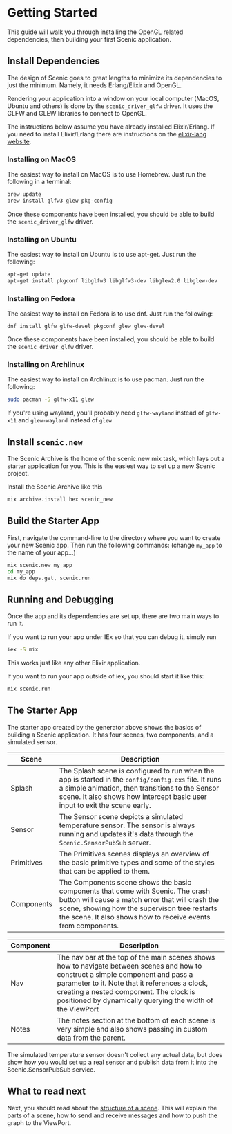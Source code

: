 # Getting Started

This guide will walk you through installing the OpenGL related dependencies, then building your first Scenic application.

## Install Dependencies

The design of Scenic goes to great lengths to minimize its dependencies to just the minimum. Namely, it needs Erlang/Elixir and OpenGL.

Rendering your application into a window on your local computer (MacOS, Ubuntu and others) is done by the `scenic_driver_glfw` driver. It uses the GLFW and GLEW libraries to connect to OpenGL.

The instructions below assume you have already installed Elixir/Erlang. If you need to install Elixir/Erlang there are instructions on the [elixir-lang website](https://elixir-lang.org/install.html).


### Installing on MacOS

The easiest way to install on MacOS is to use Homebrew. Just run the following in a terminal:

```bash
brew update
brew install glfw3 glew pkg-config
```


Once these components have been installed, you should be able to build the `scenic_driver_glfw` driver.

### Installing on Ubuntu

The easiest way to install on Ubuntu is to use apt-get. Just run the following:

```bash
apt-get update
apt-get install pkgconf libglfw3 libglfw3-dev libglew2.0 libglew-dev
```

### Installing on Fedora

The easiest way to install on Fedora is to use dnf. Just run the following:

```
dnf install glfw glfw-devel pkgconf glew glew-devel
```

Once these components have been installed, you should be able to build the `scenic_driver_glfw` driver.

### Installing on Archlinux

The easiest way to install on Archlinux is to use pacman. Just run the following:

```bash
sudo pacman -S glfw-x11 glew
```

If you're using wayland, you'll probably need `glfw-wayland` instead of `glfw-x11` and `glew-wayland` instead of `glew`

## Install `scenic.new`

The Scenic Archive is the home of the scenic.new mix task, which lays out a starter application for you. This is the easiest way to set up a new Scenic project.

Install the Scenic Archive like this

```bash
mix archive.install hex scenic_new
```

## Build the Starter App


First, navigate the command-line to the directory where you want to create your new Scenic app. Then run the following commands:  (change `my_app` to the name of your app...)

```bash
mix scenic.new my_app
cd my_app
mix do deps.get, scenic.run
```


## Running and Debugging

Once the app and its dependencies are set up, there are two main ways to run it.

If you want to run your app under IEx so that you can debug it, simply run

```bash
iex -S mix
```

This works just like any other Elixir application.

If you want to run your app outside of iex, you should start it like this:

```bash
mix scenic.run
```

## The Starter App

The starter app created by the generator above shows the basics of building a Scenic application. It has four scenes, two components, and a simulated sensor.

Scene | Description
--- | ---
Splash | The Splash scene is configured to run when the app is started in the `config/config.exs` file. It runs a simple animation, then transitions to the Sensor scene. It also shows how intercept basic user input to exit the scene early.
Sensor | The Sensor scene depicts a simulated temperature sensor. The sensor is always running and updates it's data through the `Scenic.SensorPubSub` server.
Primitives | The Primitives scenes displays an overview of the basic primitive types and some of the styles that can be applied to them.
Components | The Components scene shows the basic components that come with Scenic. The crash button will cause a match error that will crash the scene, showing how the supervison tree restarts the scene. It also shows how to receive events from components.

Component | Description
--- | ---
Nav | The nav bar at the top of the main scenes shows how to navigate between scenes and how to construct a simple component and pass a parameter to it. Note that it references a clock, creating a nested component. The clock is positioned by dynamically querying the width of the ViewPort
Notes | The notes section at the bottom of each scene is very simple and also shows passing in custom data from the parent.

The simulated temperature sensor doesn't collect any actual data, but does show how you would set up a real sensor and publish data from it into the Scenic.SensorPubSub service.

## What to read next

Next, you should read about the [structure of a scene](scene_structure.html). This will explain the parts of a scene, how to send and receive messages and how to push the graph to the ViewPort.

